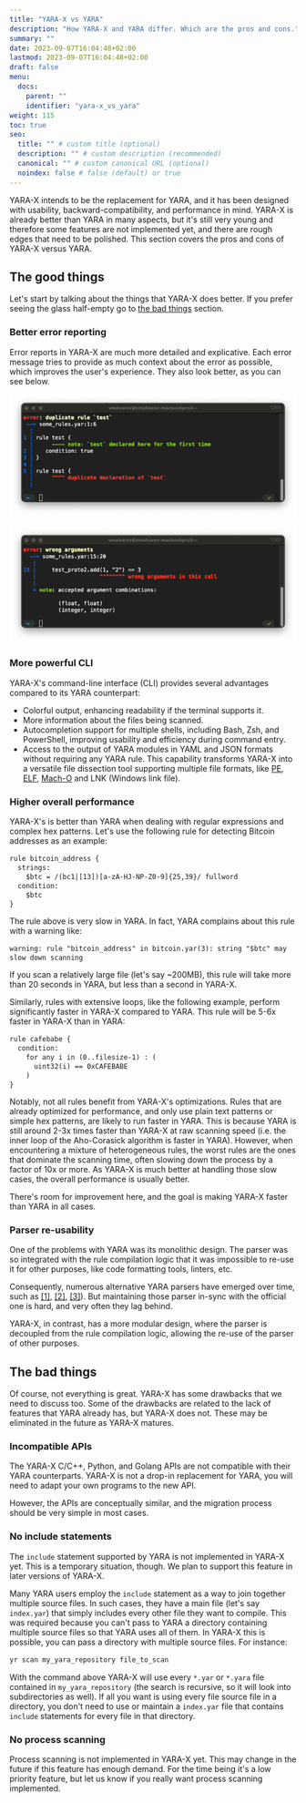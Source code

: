```yaml
---
title: "YARA-X vs YARA"
description: "How YARA-X and YARA differ. Which are the pros and cons."
summary: ""
date: 2023-09-07T16:04:48+02:00
lastmod: 2023-09-07T16:04:48+02:00
draft: false
menu:
  docs:
    parent: ""
    identifier: "yara-x_vs_yara"
weight: 115
toc: true
seo:
  title: "" # custom title (optional)
  description: "" # custom description (recommended)
  canonical: "" # custom canonical URL (optional)
  noindex: false # false (default) or true
---
```


YARA-X intends to be the replacement for YARA, and it has been designed with
usability, backward-compatibility, and performance in mind. YARA-X is already
better than YARA in many aspects, but it's still very young and therefore some
features are not implemented yet, and there are rough edges that need to be
polished. This section covers the pros and cons of YARA-X versus YARA.

## The good things

Let's start by talking about the things that YARA-X does better. If you prefer
seeing the glass half-empty go to [the bad things](#the-bad-things) section.

### Better error reporting

Error reports in YARA-X are much more detailed and explicative. Each error
message tries to provide as much context about the error as possible, which
improves the user's experience. They also look better, as you can see below.

![duplicate_rule_error.png](duplicate_rule_error.png)

![wrong_arguments_error.png](wrong_arguments_error.png)

### More powerful CLI

YARA-X's command-line interface (CLI) provides several advantages compared to
its YARA counterpart:

* Colorful output, enhancing readability if the terminal supports it.
* More information about the files being scanned.
* Autocompletion support for multiple shells, including Bash, Zsh, and
  PowerShell, improving usability and efficiency during command entry.
* Access to the output of YARA modules in YAML and JSON formats without
  requiring any YARA rule. This capability transforms YARA-X into a versatile
  file dissection tool supporting multiple file formats, like
  [PE](https://en.wikipedia.org/wiki/Portable_Executable), [ELF](https://en.wikipedia.org/wiki/Executable_and_Linkable_Format),
  [Mach-O](https://en.wikipedia.org/wiki/Mach-O)
  and LNK (Windows link file).

### Higher overall performance

YARA-X's is better than YARA when dealing with regular expressions and complex
hex patterns. Let's use the following rule for detecting Bitcoin addresses as
an example:

```yara
rule bitcoin_address {
  strings:
    $btc = /(bc1|[13])[a-zA-HJ-NP-Z0-9]{25,39}/ fullword
  condition:
    $btc
}
```

The rule above is very slow in YARA. In fact, YARA complains about this rule
with a warning like:

```
warning: rule "bitcoin_address" in bitcoin.yar(3): string "$btc" may slow down scanning
```

If you scan a relatively large file (let's say ~200MB), this rule will take more
than 20 seconds in YARA, but less than a second in YARA-X.

Similarly, rules with extensive loops, like the following example, perform
significantly faster in YARA-X compared to YARA. This rule will be 5-6x faster
in YARA-X than in YARA:

```
rule cafebabe {
  condition:
    for any i in (0..filesize-1) : (
      uint32(i) == 0xCAFEBABE
    )
}
```

Notably, not all rules benefit from YARA-X's optimizations. Rules that are
already optimized for performance, and only use plain text patterns or simple
hex patterns, are likely to run faster in YARA. This is because YARA is still
around 2-3x times faster than YARA-X at raw scanning speed (i.e. the inner loop
of the Aho-Corasick algorithm is faster in YARA). However, when encountering a
mixture of heterogeneous rules, the worst rules are the ones that dominate the
scanning time, often slowing down the process by a factor of 10x or more. As
YARA-X is much better at handling those slow cases, the overall performance is
usually better.

There's room for improvement here, and the goal is making YARA-X faster than
YARA in all cases.

### Parser re-usability

One of the problems with YARA was its monolithic design. The parser was so
integrated with the rule compilation logic that it was impossible to re-use
it for other purposes, like code formatting tools, linters, etc.

Consequently, numerous alternative YARA parsers have emerged over time, such as
[[1]](https://github.com/VirusTotal/gyp), [[2]](https://github.com/Northern-Lights/yara-parser), [[3]](https://plyara.readthedocs.io/en/latest/)).
But maintaining those parser in-sync with the official one is hard, and very
often they lag behind.

YARA-X, in contrast, has a more modular design, where the parser is decoupled
from the rule compilation logic, allowing the re-use of the parser of other
purposes.

## The bad things

Of course, not everything is great. YARA-X has some drawbacks that we need to
discuss too. Some of the drawbacks are related to the lack of features that
YARA already has, but YARA-X does not. These may be eliminated in the future as
YARA-X matures.

### Incompatible APIs

The YARA-X C/C++, Python, and Golang APIs are not compatible with their YARA
counterparts. YARA-X is not a drop-in replacement for YARA, you will need to
adapt your own programs to the new API.

However, the APIs are conceptually similar, and the migration process should
be very simple in most cases.

### No include statements

The `include` statement supported by YARA is not implemented in YARA-X yet.
This is a temporary situation, though. We plan to support this feature in later
versions of YARA-X.

Many YARA users employ the `include` statement as a way to join together
multiple source files. In such cases, they have a main file (let's say
`index.yar`) that simply includes every other file they want to compile. This
was required because you can't pass to YARA a directory containing multiple
source files so that YARA uses all of them. In YARA-X this is possible, you
can pass a directory with multiple source files. For instance:

```bash
yr scan my_yara_repository file_to_scan
```

With the command above YARA-X will use every `*.yar` or `*.yara` file contained
in `my_yara_repository` (the search is recursive, so it will look into
subdirectories as well). If all you want is using every file source file in
a directory, you don't need to use or maintain a `index.yar` file that contains
`include` statements for every file in that directory.

### No process scanning

Process scanning is not implemented in YARA-X yet. This may change in the future
if this feature has enough demand. For the time being it's a low priority
feature, but let us know if you really want process scanning implemented.